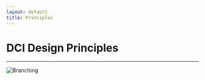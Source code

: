 ```yaml
---
layout: default
title: Principles
---
```


# DCI Design Principles
* * *
![Branching](/assets/19471379/19472566.png )
